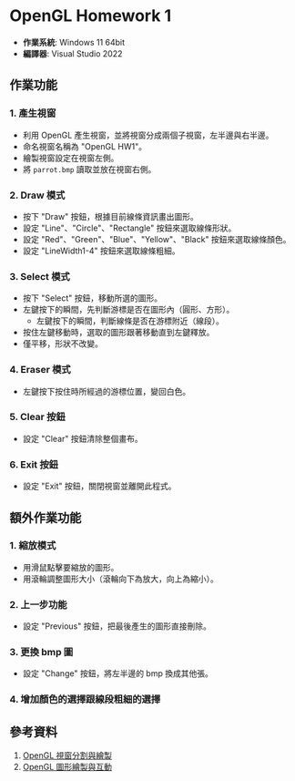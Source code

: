# OpenGL Homework 1

- **作業系統**: Windows 11 64bit
- **編譯器**: Visual Studio 2022

## 作業功能

### 1. 產生視窗
- 利用 OpenGL 產生視窗，並將視窗分成兩個子視窗，左半邊與右半邊。
- 命名視窗名稱為 "OpenGL HW1"。
- 繪製視窗設定在視窗左側。
- 將 `parrot.bmp` 讀取並放在視窗右側。

### 2. Draw 模式
- 按下 "Draw" 按鈕，根據目前線條資訊畫出圖形。
- 設定 "Line"、"Circle"、"Rectangle" 按鈕來選取線條形狀。
- 設定 "Red"、"Green"、"Blue"、"Yellow"、"Black" 按鈕來選取線條顏色。
- 設定 "LineWidth1-4" 按鈕來選取線條粗細。

### 3. Select 模式
- 按下 "Select" 按鈕，移動所選的圖形。
- 左鍵按下的瞬間，先判斷游標是否在圖形內（圓形、方形）。
  - 左鍵按下的瞬間，判斷線條是否在游標附近（線段）。
- 按住左鍵移動時，選取的圖形跟著移動直到左鍵釋放。
- 僅平移，形狀不改變。

### 4. Eraser 模式
- 左鍵按下按住時所經過的游標位置，變回白色。

### 5. Clear 按鈕
- 設定 "Clear" 按鈕清除整個畫布。

### 6. Exit 按鈕
- 設定 "Exit" 按鈕，關閉視窗並離開此程式。

## 額外作業功能

### 1. 縮放模式
- 用滑鼠點擊要縮放的圖形。
- 用滾輪調整圖形大小（滾輪向下為放大，向上為縮小）。

### 2. 上一步功能
- 設定 "Previous" 按鈕，把最後產生的圖形直接刪除。

### 3. 更換 bmp 圖
- 設定 "Change" 按鈕，將左半邊的 bmp 換成其他張。

### 4. 增加顏色的選擇跟線段粗細的選擇

## 參考資料
1. [OpenGL 視窗分割與繪製](https://www.twblogs.net/a/5efcbe3a9644181341a11ec0)
2. [OpenGL 圖形繪製與互動](https://blog.csdn.net/weixin_42631782/article/details/121316185)
